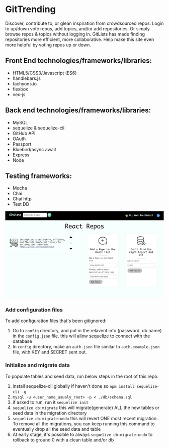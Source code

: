 # GitTrending

Discover, contribute to, or glean inspiration from crowdsourced repos. Login to up/down vote repos, add topics, and/or add repositories. Or simply browse repos & topics without logging in. GitLists has made finding repositories more efficient, more collaborative. Help make this site even more helpful by voting repos up or down.

## Front End technologies/frameworks/libraries:
* HTML5/CSS3/Javascript (ES6)
* handlebars.js
* tachyons.io
* flexbox
* vex-js

## Back end technologies/frameworks/libraries:
* MySQL
* sequelize & sequelize-cli
* GitHub API
* OAuth
* Passport
* Bluebird/async await
* Express
* Node

## Testing frameworks:
* Mocha
* Chai
* Chai http
* Test DB

<p align="center">
  <img src="/readme.png?raw=true" alt="ScreenShot of my site"/>
</p>

### Add configuration files

To add configuration files that's been gitignored:

1. Go to `config` directory, and put in the relavent info (password, db name) in the `config.json` file. this will allow sequelize to connect with the database
2. In `config` directory, make an `auth.json` file similar to `auth.example.json` file, with KEY and SECRET sent out.

### Initialize and migrate data

To populate tables and seed data, run below steps in the root of this repo:

1. install sequelize-cli globally if haven't done so `npm install sequelize-cli -g`
2. `mysql -u <user_name_usualy_root> -p < ./db/schema.sql`
3. if asked to run, run it `sequelize init`
4. `sequelize db:migrate` this will migrate(generate) ALL the new tables or seed data in the migration directory
5. `sequelize db:migrate:undo` this will revert ONE most recent migration. To remove all the migrations, you can keep running this command to eventually drop all the seed data and table
6. At early stage, it's possible to always `sequelize db:migrate:undo` to rollback to ground 0 with a clean table and/or db
